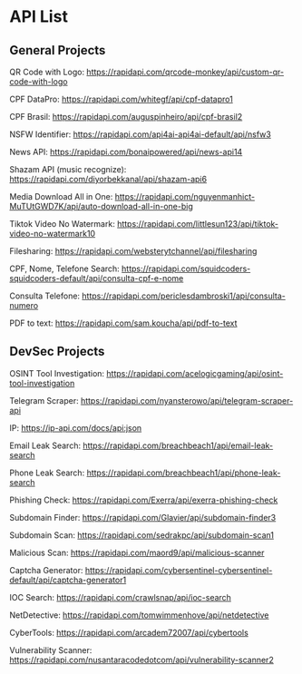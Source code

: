 # API List

## General Projects
QR Code with Logo: 
https://rapidapi.com/qrcode-monkey/api/custom-qr-code-with-logo

CPF DataPro: 
https://rapidapi.com/whitegf/api/cpf-datapro1

CPF Brasil: 
https://rapidapi.com/auguspinheiro/api/cpf-brasil2

NSFW Identifier:
https://rapidapi.com/api4ai-api4ai-default/api/nsfw3

News API:
https://rapidapi.com/bonaipowered/api/news-api14

Shazam API (music recognize):
https://rapidapi.com/diyorbekkanal/api/shazam-api6

Media Download All in One:
https://rapidapi.com/nguyenmanhict-MuTUtGWD7K/api/auto-download-all-in-one-big

Tiktok Video No Watermark:
https://rapidapi.com/littlesun123/api/tiktok-video-no-watermark10

Filesharing:
https://rapidapi.com/websterytchannel/api/filesharing

CPF, Nome, Telefone Search:
https://rapidapi.com/squidcoders-squidcoders-default/api/consulta-cpf-e-nome

Consulta Telefone:
https://rapidapi.com/periclesdambroski1/api/consulta-numero

PDF to text:
https://rapidapi.com/sam.koucha/api/pdf-to-text

## DevSec Projects
OSINT Tool Investigation:
https://rapidapi.com/acelogicgaming/api/osint-tool-investigation

Telegram Scraper:
https://rapidapi.com/nyansterowo/api/telegram-scraper-api

IP: 
https://ip-api.com/docs/api:json

Email Leak Search: 
https://rapidapi.com/breachbeach1/api/email-leak-search

Phone Leak Search: 
https://rapidapi.com/breachbeach1/api/phone-leak-search

Phishing Check: 
https://rapidapi.com/Exerra/api/exerra-phishing-check

Subdomain Finder: 
https://rapidapi.com/Glavier/api/subdomain-finder3

Subdomain Scan: 
https://rapidapi.com/sedrakpc/api/subdomain-scan1

Malicious Scan: 
https://rapidapi.com/maord9/api/malicious-scanner

Captcha Generator: 
https://rapidapi.com/cybersentinel-cybersentinel-default/api/captcha-generator1

IOC Search: 
https://rapidapi.com/crawlsnap/api/ioc-search

NetDetective: 
https://rapidapi.com/tomwimmenhove/api/netdetective

CyberTools: 
https://rapidapi.com/arcadem72007/api/cybertools

Vulnerability Scanner: 
https://rapidapi.com/nusantaracodedotcom/api/vulnerability-scanner2




